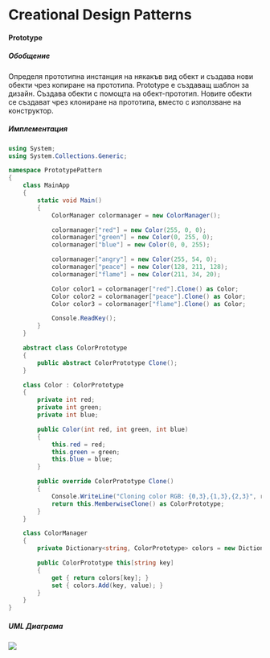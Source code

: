 # Creational Design Patterns

#### **Prototype** ####

##### Обобщение
Определя прототипна инстанция на някакъв вид обект и създава нови обекти чрез копиране на прототипа.
Prototype е създаващ шаблон за дизайн. Създава обекти с помощта на обект-прототип. Новите обекти се създават чрез клониране на прототипа, вместо с използване на конструктор.

##### Имплементация

```c#    
using System;
using System.Collections.Generic;

namespace PrototypePattern
{
    class MainApp
    {
        static void Main()
        {
            ColorManager colormanager = new ColorManager();

            colormanager["red"] = new Color(255, 0, 0);
            colormanager["green"] = new Color(0, 255, 0);
            colormanager["blue"] = new Color(0, 0, 255);

            colormanager["angry"] = new Color(255, 54, 0);
            colormanager["peace"] = new Color(128, 211, 128);
            colormanager["flame"] = new Color(211, 34, 20);

            Color color1 = colormanager["red"].Clone() as Color;
            Color color2 = colormanager["peace"].Clone() as Color;
            Color color3 = colormanager["flame"].Clone() as Color;

            Console.ReadKey();
        }
    }

    abstract class ColorPrototype
    {
        public abstract ColorPrototype Clone();
    }

    class Color : ColorPrototype
    {
        private int red;
        private int green;
        private int blue;

        public Color(int red, int green, int blue)
        {
            this.red = red;
            this.green = green;
            this.blue = blue;
        }

        public override ColorPrototype Clone()
        {
            Console.WriteLine("Cloning color RGB: {0,3},{1,3},{2,3}", red, green, blue);
            return this.MemberwiseClone() as ColorPrototype;
        }
    }

    class ColorManager
    {
        private Dictionary<string, ColorPrototype> colors = new Dictionary<string, ColorPrototype>();

        public ColorPrototype this[string key]
        {
            get { return colors[key]; }
            set { colors.Add(key, value); }
        }
    }
}
```

##### UML Диаграма

![](https://upload.wikimedia.org/wikipedia/commons/a/af/Prototype_design_pattern.png)

